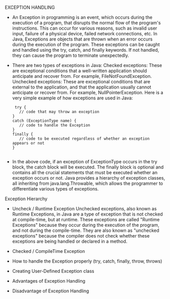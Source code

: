 
EXCEPTION HANDLING

- An Exception in programming is an event, which occurs during the execution of a program, that disrupts the normal flow of the program's instructions. This can occur for various reasons, such as invalid user input, failure of a physical device, failed network connections, etc.
    In Java, Exceptions are objects that are thrown when an error occurs during the execution of the program. These exceptions can be caught and handled using the try, catch, and finally keywords. If not handled, they can cause the program to terminate unexpectedly.
    
- There are two types of exceptions in Java:
    Checked exceptions: These are exceptional conditions that a well-written application should anticipate and recover from. For example, FileNotFoundException.
    Unchecked exceptions: These are exceptional conditions that are external to the application, and that the application usually cannot anticipate or recover from. For example, NullPointerException.
    Here is a very simple example of how exceptions are used in Java:
   
     ~~~~**
      try {
        // code that may throw an exception
     }
     catch (ExceptionType name) {
        // code to handle the Exception
     }
     finally {
        // code to be executed regardless of whether an exception appears or not
     }
    

- In the above code, if an exception of ExceptionType occurs in the try block, the catch block will be executed. The finally block is optional and contains all the crucial statements that must be executed whether an exception occurs or not.
    Java provides a hierarchy of exception classes, all inheriting from java.lang.Throwable, which allows the programmer to differentiate various types of exceptions.



Exception Hierarchy

- Uncheck / Runtime Exception
    Unchecked exceptions, also known as Runtime Exceptions, in Java are a type of exception that is not checked at compile-time, but at runtime.
    These exceptions are called "Runtime Exceptions" because they occur during the execution of the program, and not during the compile-time. They are also known as "unchecked exceptions" because the compiler does not check whether these exceptions are being handled or declared in a method.

- Checked / CompileTime Exception
- How to handle the Exception properly (try, catch, finally, throw, throws)
- Creating User-Defined Exception class
- Advantages of Exception Handling
- Disadvantage of Exception Handling